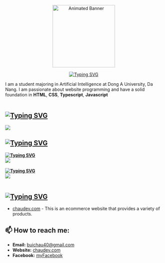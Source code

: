 <p align="center">
  <img src="https://res.cloudinary.com/doguzyfn7/image/upload/v1714469400/avaaa_zhrws3.jpg" height="200" alt="Animated Banner"/>
</p>

<p align="center">
  <a href="https://git.io/typing-svg">
  <img src="https://readme-typing-svg.demolab.com?font=Fira+Code&size=31&pause=1000&color=F70303&background=39FFF000&random=false&width=435&lines=Hi+there%2C+I'm+Chou+%F0%9F%91%8B;I'm+a+Website+Development+Engineer%F0%9F%91%8B" alt="Typing SVG" />
  </a>
</p>

I am a student majoring in Artificial Intelligence at Dong A University, Da Nang. I am passionate about website programming and have a solid foundation in **HTML**, **CSS**, **Typescript**, **Javascript**
<br>
<br>

## [![Typing SVG](https://readme-typing-svg.demolab.com?font=Fira+Code&weight=600&size=25&duration=2&pause=1000&color=29F723&background=39FFF000&random=false&repeat=false&width=435&lines=%F0%9F%9A%80++Programming+languages)](https://git.io/typing-svg)

<img src="https://skillicons.dev/icons?i=js,ts,py," />
<br>

## [![Typing SVG](https://readme-typing-svg.demolab.com?font=Fira+Code&weight=600&size=25&duration=2&pause=1000&color=F714DF&background=39FFF000&random=false&repeat=false&width=435&lines=%E2%98%98%EF%B8%8F+Frameworks%2F+Platforms)](https://git.io/typing-svg)

**[![Typing SVG](https://readme-typing-svg.demolab.com?font=Fira+Code&weight=600&size=20&duration=2&pause=1000&repeat=false&color=F772A7&background=39FFF000&random=false&width=435&lines=Frontend)](https://git.io/typing-svg)**
<br>
<img src="https://skillicons.dev/icons?i=react,next,redux,sass,mui,bootstrap,jquery,tailwindcss" /><br> <br>
**[![Typing SVG](https://readme-typing-svg.demolab.com?font=Fira+Code&weight=600&size=20&duration=2&pause=1000&color=964BF7&repeat=false&background=39FFF000&random=false&width=435&lines=Backend)](https://git.io/typing-svg)**
<br>
<img src="https://skillicons.dev/icons?i=nest,graphql,nodejs,express," />
<br>
<br>

## [![Typing SVG](https://readme-typing-svg.demolab.com?font=Fira+Code&weight=600&size=25&duration=2&pause=1000&color=00F70A&background=39FFF000&random=false&repeat=false&width=435&lines=%F0%9F%93%A6+Projects)](https://git.io/typing-svg)

- [chaudev.com](http://chaudev.com) - This is an ecommerce website that provides a variety of products.

## 📫 How to reach me:

- **Email:** [buichau40@gmail.com](mailto:buichau40@gmail.com)
- **Website:** [chaudev.com](http://chaudev.com)
- **Facebook:** [myFacebook](https://www.facebook.com/mi.bui.923)
